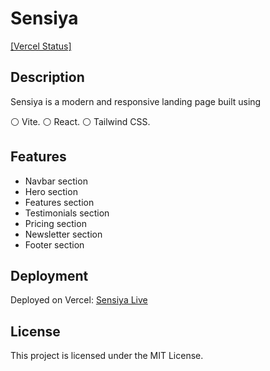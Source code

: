 # Sensiya

[[Vercel Status]](https://vercel.com/fahad-x/sensiya/G31YpZyCiy1nPSZnjYCVYY3knYLB)

## Description

Sensiya is a modern and responsive landing page built using

⚪ Vite.
⚪ React.
⚪ Tailwind CSS.

## Features

- Navbar section
- Hero section
- Features section
- Testimonials section
- Pricing section
- Newsletter section
- Footer section

## Deployment

Deployed on Vercel: [Sensiya Live](https://sensiya.vercel.app/)

## License

This project is licensed under the MIT License.
